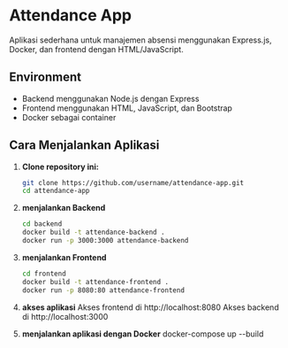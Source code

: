 # Attendance App

Aplikasi sederhana untuk manajemen absensi menggunakan Express.js, Docker, dan frontend dengan HTML/JavaScript.

## Environment
- Backend menggunakan Node.js dengan Express
- Frontend menggunakan HTML, JavaScript, dan Bootstrap
- Docker sebagai container

## Cara Menjalankan Aplikasi

1. **Clone repository ini:**
   ```bash
   git clone https://github.com/username/attendance-app.git
   cd attendance-app

2. **menjalankan Backend**
   ```bash
   cd backend
   docker build -t attendance-backend .
   docker run -p 3000:3000 attendance-backend

3. **menjalankan Frontend**
   ```bash
   cd frontend
   docker build -t attendance-frontend .
   docker run -p 8080:80 attendance-frontend

4. **akses aplikasi**
   Akses frontend di http://localhost:8080
   Akses backend di http://localhost:3000

5. **menjalankan aplikasi dengan Docker**
   docker-compose up --build
